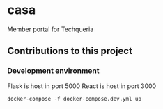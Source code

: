 # casa
Member portal for Techqueria

## Contributions to this project

### Development environment

Flask is host in port 5000
React is host in port 3000

`docker-compose -f docker-compose.dev.yml up` 
